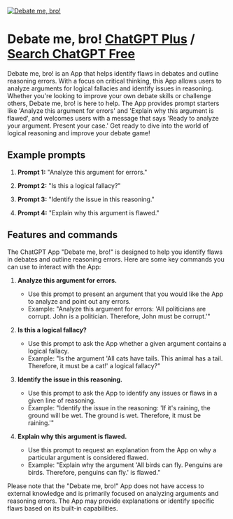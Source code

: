 
[![Debate me, bro!](https://files.oaiusercontent.com/file-CJWDHIrCdAWIdl3yWW34osfm?se=2123-10-16T22%3A37%3A26Z&sp=r&sv=2021-08-06&sr=b&rscc=max-age%3D31536000%2C%20immutable&rscd=attachment%3B%20filename%3Dfb52ebf4-34a8-499e-a812-2dfc028800db.png&sig=I%2BFpJkTvMfobMy5hJlrKeQIgStxsrL5Pwws7jlkad08%3D)](https://chat.openai.com/g/g-Ogjv0wiC6-debate-me-bro)

# Debate me, bro! [ChatGPT Plus](https://chat.openai.com/g/g-Ogjv0wiC6-debate-me-bro) / [Search ChatGPT Free](https://gptcall.net/index.html#/?search=Debate%20me%2C%20bro!)

Debate me, bro! is an App that helps identify flaws in debates and outline reasoning errors. With a focus on critical thinking, this App allows users to analyze arguments for logical fallacies and identify issues in reasoning. Whether you're looking to improve your own debate skills or challenge others, Debate me, bro! is here to help. The App provides prompt starters like 'Analyze this argument for errors' and 'Explain why this argument is flawed', and welcomes users with a message that says 'Ready to analyze your argument. Present your case.' Get ready to dive into the world of logical reasoning and improve your debate game!

## Example prompts

1. **Prompt 1:** "Analyze this argument for errors."

2. **Prompt 2:** "Is this a logical fallacy?"

3. **Prompt 3:** "Identify the issue in this reasoning."

4. **Prompt 4:** "Explain why this argument is flawed."

## Features and commands

The ChatGPT App "Debate me, bro!" is designed to help you identify flaws in debates and outline reasoning errors. Here are some key commands you can use to interact with the App:

1. **Analyze this argument for errors.**
   - Use this prompt to present an argument that you would like the App to analyze and point out any errors.
   - Example: "Analyze this argument for errors: 'All politicians are corrupt. John is a politician. Therefore, John must be corrupt.'"

2. **Is this a logical fallacy?**
   - Use this prompt to ask the App whether a given argument contains a logical fallacy.
   - Example: "Is the argument 'All cats have tails. This animal has a tail. Therefore, it must be a cat!' a logical fallacy?"

3. **Identify the issue in this reasoning.**
   - Use this prompt to ask the App to identify any issues or flaws in a given line of reasoning.
   - Example: "Identify the issue in the reasoning: 'If it's raining, the ground will be wet. The ground is wet. Therefore, it must be raining.'"

4. **Explain why this argument is flawed.**
   - Use this prompt to request an explanation from the App on why a particular argument is considered flawed.
   - Example: "Explain why the argument 'All birds can fly. Penguins are birds. Therefore, penguins can fly.' is flawed."

Please note that the "Debate me, bro!" App does not have access to external knowledge and is primarily focused on analyzing arguments and reasoning errors. The App may provide explanations or identify specific flaws based on its built-in capabilities.


